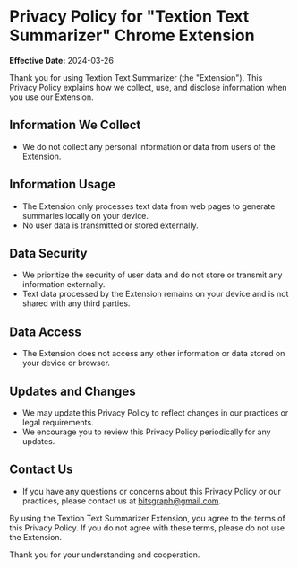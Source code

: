 # Privacy Policy for "Textion Text Summarizer" Chrome Extension

**Effective Date:** 2024-03-26

Thank you for using Textion Text Summarizer (the "Extension"). This Privacy Policy explains how we collect, use, and disclose information when you use our Extension.

## Information We Collect

- We do not collect any personal information or data from users of the Extension.

## Information Usage

- The Extension only processes text data from web pages to generate summaries locally on your device.
- No user data is transmitted or stored externally.

## Data Security

- We prioritize the security of user data and do not store or transmit any information externally.
- Text data processed by the Extension remains on your device and is not shared with any third parties.

## Data Access

- The Extension does not access any other information or data stored on your device or browser.

## Updates and Changes

- We may update this Privacy Policy to reflect changes in our practices or legal requirements.
- We encourage you to review this Privacy Policy periodically for any updates.

## Contact Us

- If you have any questions or concerns about this Privacy Policy or our practices, please contact us at bitsgraph@gmail.com.

By using the Textion Text Summarizer Extension, you agree to the terms of this Privacy Policy. If you do not agree with these terms, please do not use the Extension.

Thank you for your understanding and cooperation.
